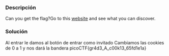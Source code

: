 ### Descripción
Can you get the flag?Go to this [website](http://saturn.picoctf.net:62846/) and see what you can discover.

### Solución
Al entrar le damos al botón de entrar como invitado
Cambiamos las cookies de 0 a 1 y nos dará la bandera
picoCTF{gr4d3_A_c00k13_65fd1e1a}
